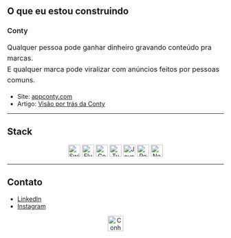 ## O que eu estou construindo

<h3 style="font-weight:600;">Conty</h3>

<p style="font-size:16px; line-height:1.6; max-width:700px;">
Qualquer pessoa pode ganhar dinheiro gravando conteúdo pra marcas.<br/>
E qualquer marca pode viralizar com anúncios feitos por pessoas comuns.
</p>

- Site: [appconty.com](https://www.appconty.com/)  
- Artigo: [Visão por trás da Conty](https://www.appconty.com/blog/pedro-del-valle-o-fundador-por-tras-da-conty-e-sua-visao-sobre-o-futuro-dos-criadores)  

---

## Stack

<p align="center">
  <img alt="Swift" src="https://img.shields.io/badge/Swift-FA7343?style=flat&logo=swift&logoColor=white&labelColor=111111" height="28"/>
  <img alt="Flutter" src="https://img.shields.io/badge/Flutter-2984f6?style=flat&logo=flutter&logoColor=white&labelColor=111111" height="28"/>
  <img alt="Go" src="https://img.shields.io/badge/Go-00ADD8?style=flat&logo=go&logoColor=white&labelColor=111111" height="28"/>
  <img alt="TypeScript" src="https://img.shields.io/badge/TypeScript-2984f6?style=flat&logo=typescript&logoColor=white&labelColor=111111" height="28"/>
  <img alt="JavaScript" src="https://img.shields.io/badge/JavaScript-F7DF1E?style=flat&logo=javascript&logoColor=111111&labelColor=111111" height="28"/>
  <img alt="Postgres" src="https://img.shields.io/badge/Postgres-336791?style=flat&logo=postgresql&logoColor=white&labelColor=111111" height="28"/>
  <img alt="Next.js" src="https://img.shields.io/badge/Next.js-111111?style=flat&logo=nextdotjs&logoColor=white&labelColor=111111" height="28"/>
</p>


---

## Contato

- [LinkedIn](https://www.linkedin.com/in/pedro-del-valle-conty/)  
- [Instagram](https://www.instagram.com/conty.app)  

<p align="center">
  <a href="https://www.appconty.com/">
    <img alt="Conheça a Conty" src="https://img.shields.io/badge/Conheça%20a%20Conty-2984f6?style=for-the-badge&logo=vercel&logoColor=white&labelColor=111111" height="36"/>
  </a>
</p>
